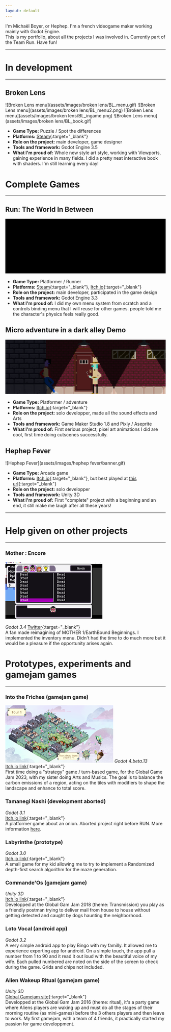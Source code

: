```yaml
---
layout: default
---
```

I'm Michaël Boyer, or Hephep. I'm a french videogame maker working mainly with Godot Engine.  
This is my portfolio, about all the projects I was involved in. Currently part of the Team Run. Have fun!
* * *


# In development
* * * 
## Broken Lens
![Broken Lens menu](assets/images/broken lens/BL_menu.gif)
![Broken Lens menu](assets/images/broken lens/BL_menu2.png)
![Broken Lens menu](assets/images/broken lens/BL_ingame.png)
![Broken Lens menu](assets/images/broken lens/BL_book.gif)
* **Game Type:** Puzzle / Spot the differences
* **Platforms:** [Steam](https://store.steampowered.com/app/2184770/Broken_Lens/){:target="_blank"}
* **Role on the project:** main developer, game designer
* **Tools and framework:** Godot Engine 3.5
* **What I'm proud of:** Whole new style art style, working with Viewports, gaining experience in many fields. I did a pretty neat interactive book with shaders. I'm still learning every day!

# Complete Games
* * * 
## Run: The World In Between
![Run: The World In Between](assets/images/run/run.gif)
* **Game Type:** Platformer / Runner
* **Platforms:** [Steam](https://store.steampowered.com/app/1548940/RUN_The_world_inbetween/){:target="_blank"}, [Itch.io](https://runthegame.itch.io/build){:target="_blank"}
* **Role on the project:** main developer, participated in the game design
* **Tools and framework:** Godot Engine 3.3
* **What I'm proud of:** I did my own menu system from scratch and a controls binding menu that I will reuse for other games. people told me the character's physics feels really good.

## Micro adventure in a dark alley Demo
![Micro adventure in a dark alley](assets/images/MAIADA/banner.gif)
* **Game Type:** Platformer / adventure
* **Platforms:** [Itch.io](https://hephep.itch.io/micro-adventure-in-a-dark-alley){:target="_blank"}
* **Role on the project:** solo developper, made all the sound effects and Arts
* **Tools and framework:** Game Maker Studio 1.8 and Pixly / Aseprite
* **What I'm proud of:** First serious project, pixel art animations I did are cool, first time doing cutscenes successfully.

## Hephep Fever
![Hephep Fever](assets/images/hephep fever/banner.gif)
* **Game Type:** Arcade game
* **Platforms:** [Itch.io](https://hephep.itch.io/hephep-fever){:target="_blank"}, but best played at [this url](https://hephepteam.github.io/HephepFever/){:target="_blank"}
* **Role on the project:** solo developper
* **Tools and framework:** Unity 3D
* **What I'm proud of:** First "complete" project with a beginning and an end, it still make me laugh after all these years!

* * * 

# Help given on other projects
* * * 

### Mother : Encore
![Mother : Encore menu](assets/images/Mother_encore/menu.png)

*Godot 3.4*
[Twitter](https://twitter.com/Mother_Encore){:target="_blank"}  
A fan made reimagining of MOTHER 1/EarthBound Beginnings. I implemented the inventory menu. Didn't had the time to do much more but it would be a pleasure if the opportunity arises again.

# Prototypes, experiments and gamejam games
* * * 


### Into the Friches (gamejam game)
![Into the Friches](assets/images/intothefriches/screenshot.png)
*Godot 4.beta.13*  
[Itch.io link](https://hephep.itch.io/ggj23-into-the-friches){:target="_blank"}   
First time doing a "strategy" game / turn-based game, for the Global Game Jam 2023, with my sister doing Arts and Musics.
The goal is to balance the carbon emissions of a region, acting on the tiles with modifiers to shape the landscape and enhance to total score.   

### Tamanegi Nashi (development aborted)
*Godot 3.1*  
[Itch.io link](https://hepcoco.itch.io/tamanegi-nashi){:target="_blank"}   
A platformer game about an onion. Aborted project right before RUN. More information [here](./pages/tamanegi-nashi.html).  

### Labyrinthe (prototype)
*Godot 3.0*  
[Itch.io link](https://hephep.itch.io/labyrinthe){:target="_blank"}   
A small game for my kid allowing me to try to implement a Randomized depth-first search algorithm for the maze generation.  

### Commande'Os (gamejam game)
*Unity 3D*  
[Itch.io link](https://hephep.itch.io/commandeos){:target="_blank"}  
Developped at the Global Gam Jam 2018 (theme: Transmission) you play as a friendly postman trying to deliver mail from house
to house without getting detected and caught by dogs haunting the neighborhood.  

### Loto Vocal (android app)
*Godot 3.2*  
A very simple android app to play Bingo with my familly. It allowed me to experience exporting app for android. On a simple touch,
the app pull a number from 1 to 90 and it read it out loud with the beautiful voice of my wife. Each pulled numbered are 
noted on the side of the screen to check during the game. Grids and chips not included.  

### Alien Wakeup Ritual (gamejam game)
*Unity 3D*  
[Global Gamejam site](https://globalgamejam.org/2016/games/alien-wakeup-ritual){:target="_blank"}  
Developped at the Global Gam Jam 2016 (theme: ritual), it's a party game where Aliens players are waking up and must do all the stages
of their morning routine (as mini-games) before the 3 others players and then leave to work. My first gamejam, with a team of 4 friends, 
it practically started my passion for game developpment. 

